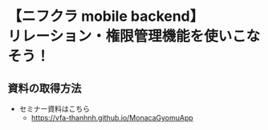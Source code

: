# 【ニフクラ mobile backend】<br>リレーション・権限管理機能を使いこなそう！
## 資料の取得方法
* セミナー資料はこちら
  * https://vfa-thanhnh.github.io/MonacaGyomuApp
